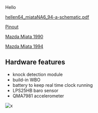 Hello

[hellen64_miataNA6_94-a-schematic.pdf](Hardware/Hellen/hellen64_miataNA6_94-a-schematic.pdf)

[Pinout](https://rusefi.com/docs/pinouts/hellen/hellen64_miataNA6_94/)

[Mazda Miata 1990](Mazda-Miata-1990)

[Mazda Miata 1994](Mazda-Miata-1994)

## Hardware features

* knock detection module
* build-in WBO
* battery to keep real time clock running
* LPS25HB baro sensor
* QMA7981 accelerometer



![x](Hardware/Hellen/hellen64na6-a.jpg)